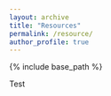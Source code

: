 ```yaml
---
layout: archive
title: "Resources"
permalink: /resource/
author_profile: true
---
```


{% include base_path %}

Test
